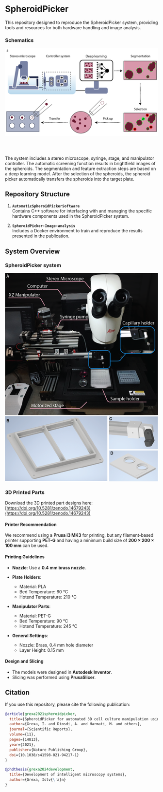 # SpheroidPicker  

This repository designed to reproduce the SpheroidPicker system, providing tools and resources for both hardware handling and image analysis. 

### Schematics  

<img src="./images/schematics.png" alt="Schematics" width="600"> 

<br><br>

The system includes a stereo microscope, syringe, stage, and manipulator controller. The automatic screening function results in brightfield images of the spheroids. The segmentation and feature extraction steps are based on a deep learning model. After the selection of the spheroids, the spheroid picker automatically transfers the spheroids into the target plate.

## Repository Structure  

1. **`AutomaticSpheroidPickerSoftware`**  
   Contains C++ software for interfacing with and managing the specific hardware components used in the SpheroidPicker system.  

2. **`SpheroidPicker-Image-analysis`**  
   Includes a Docker environment to train and reproduce the results presented in the publication.  

## System Overview  

### SpheroidPicker system
<img src="./images/Realillustration-02.png" alt="Real Illustration" width="600">  


### 3D Printed Parts  

Download the 3D printed part designs here:  
[https://doi.org/10.5281/zenodo.14679243](https://doi.org/10.5281/zenodo.14679243)  

#### Printer Recommendation  
We recommend using a **Prusa i3 MK3** for printing, but any filament-based printer supporting **PET-G** and having a minimum build size of **200 × 200 × 100 mm** can be used.  

#### Printing Guidelines  

- **Nozzle**: Use a **0.4 mm brass nozzle**.  
- **Plate Holders**:  
  - Material: PLA  
  - Bed Temperature: 60 °C  
  - Hotend Temperature: 210 °C  

- **Manipulator Parts**:  
  - Material: PET-G  
  - Bed Temperature: 90 °C  
  - Hotend Temperature: 245 °C  

- **General Settings**:  
  - Nozzle: Brass, 0.4 mm hole diameter  
  - Layer Height: 0.15 mm  

#### Design and Slicing  
- The models were designed in **Autodesk Inventor**.  
- Slicing was performed using **PrusaSlicer**. 

## Citation  

If you use this repository, please cite the following publication:  




```bibtex
@article{grexa2021spheroidpicker,  
  title={SpheroidPicker for automated 3D cell culture manipulation using deep learning},  
  author={Grexa, I. and Diosdi, A. and Harmati, M. and others},  
  journal={Scientific Reports},  
  volume={11},  
  pages={14813},  
  year={2021},  
  publisher={Nature Publishing Group},  
  doi={10.1038/s41598-021-94217-1}  
}
```
```bibtex
@phdthesis{grexa2024development,
  title={Development of intelligent microscopy systems},
  author={Grexa, Istv{\'a}n}
}
```